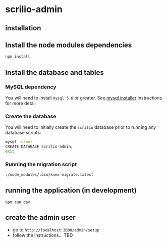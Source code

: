 # scrilio-admin

## installation

## Install the node modules dependencies
```bash
npm install

```

## Install the database and tables

### MySQL dependency

You will need to install `mysql 5.6` or greater. See [mysql installer](https://dev.mysql.com/downloads/installer/) instructions for more detail

### Create the database

You will need to initially create the `scrilio` database prior to running any database scripts:

```bash
mysql -uroot
CREATE DATABASE scrilio-admin;
exit
```

### Running the migration script


```bash
./node_modules/.bin/knex migrate:latest
```

## running the application (in development)
```
npm run dev
```

## create the admin user
* go to `http://localhost:3000/admin/setup`
* follow the instructions... TBD

